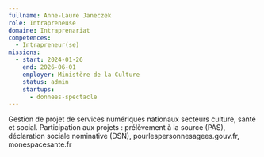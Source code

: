 ```yaml
---
fullname: Anne-Laure Janeczek
role: Intrapreneuse
domaine: Intraprenariat
competences:
  - Intrapreneur(se)
missions:
  - start: 2024-01-26
    end: 2026-06-01
    employer: Ministère de la Culture
    status: admin
    startups:
      - donnees-spectacle
---
```

Gestion de projet de services numériques nationaux secteurs culture, santé et social. 
Participation aux projets :  prélèvement à la source (PAS), déclaration sociale nominative (DSN), pourlespersonnesagees.gouv.fr, monespacesante.fr